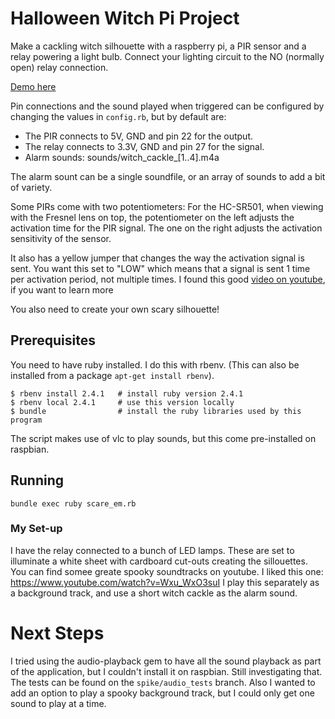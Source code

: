 # Halloween Witch Pi Project

Make a cackling witch silhouette with a raspberry pi, a PIR sensor and a relay
powering a light bulb.  Connect your lighting circuit to the NO (normally open)
relay connection.

[Demo here](https://www.reddit.com/r/raspberry_pi/comments/dl8a2b/i_made_a_spooky_cackling_witch_for_halloween_with/)

Pin connections and the sound played when triggered can be configured by
changing the values in `config.rb`, but by default are:

* The PIR connects to 5V, GND and pin 22 for the output.
* The relay connects to 3.3V, GND and pin 27 for the signal.
* Alarm sounds: sounds/witch_cackle_[1..4].m4a

The alarm sount can be a single soundfile, or an array of sounds to add a bit
of variety.

Some PIRs come with two potentiometers: For the HC-SR501, when viewing with the
Fresnel lens on top, the potentiometer on the left adjusts the activation time
for the PIR signal. The one on the right adjusts the activation sensitivity of
the sensor.

It also has a yellow jumper that changes the way the activation signal is sent.
You want this set to "LOW" which means that a signal is sent 1 time per
activation period, not multiple times. I found this good [video on
youtube](https://www.youtube.com/watch?v=ZC_sEW3_694), if you want to learn
more

You also need to create your own scary silhouette!

## Prerequisites

You need to have ruby installed.  I do this with rbenv. (This can also be
installed from a package `apt-get install rbenv`).
```
$ rbenv install 2.4.1   # install ruby version 2.4.1
$ rbenv local 2.4.1     # use this version locally
$ bundle                # install the ruby libraries used by this program
```

The script makes use of vlc to play sounds, but this come pre-installed on
raspbian.

## Running
```
bundle exec ruby scare_em.rb
```

### My Set-up

I have the relay connected to a bunch of LED lamps. These are set to illuminate
a white sheet with cardboard cut-outs creating the sillouettes.
You can find somee greate spooky soundtracks on youtube. I liked this one:
https://www.youtube.com/watch?v=Wxu_WxO3suI
I play this separately as a background track, and use a short witch cackle as
the alarm sound.

# Next Steps

I tried using the audio-playback gem to have all the sound playback as part of
the application, but I couldn't install it on raspbian. Still investigating
that.  The tests can be found on the `spike/audio_tests` branch. Also I wanted
to add an option to play a spooky background track, but I could only get one
sound to play at a time.
